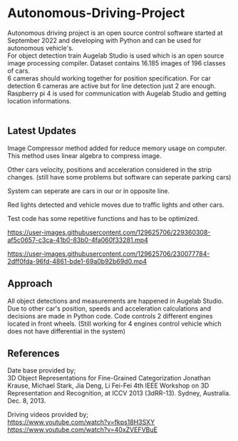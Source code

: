 # Autonomous-Driving-Project
Autonomous driving project is an open source control software started at September 2022 and developing with Python and can be used for autonomous vehicle's.<br>
For object detection train Augelab Studio is used which is an open source image processing compiler. Dataset contains 16.185 images of 196 classes of cars.<br>
6 cameras should working together for position specification. For car detection 6 cameras are active but for line detection just 2 are enough. Raspberry pi 4 is used for communication with Augelab Studio and getting location informations.<br><br>
## Latest Updates<br>
Image Compressor method added for reduce memory usage on computer. This method uses linear algebra to compress image.<br>

Other cars velocity, positions and acceleration considered in the strip changes. (still have some problems but software can seperate parking cars)<br>

System can seperate are cars in our or in opposite line.<br>

Red lights detected and vehicle moves due to traffic lights and other cars.<br>

Test code has some repetitive functions and has to be optimized.




https://user-images.githubusercontent.com/129625706/229360308-af5c0657-c3ca-41b0-83b0-4fa060f33281.mp4






https://user-images.githubusercontent.com/129625706/230077784-2dff0fda-96fd-4861-bde1-69a0b92b69d0.mp4





## Approach
All object detections and measurements are happened in Augelab Studio. Due to other car's position, speeds and acceleration calculations and decisions are made in Python code. Code controls 2 different engines located in front wheels. (Still working for 4 engines control vehicle which does not have differential in the system)




## References
Date base provided by;<br>
 3D Object Representations for Fine-Grained Categorization
       Jonathan Krause, Michael Stark, Jia Deng, Li Fei-Fei
       4th IEEE Workshop on 3D Representation and Recognition, at ICCV 2013 (3dRR-13). Sydney, Australia. Dec. 8, 2013.
 
 Driving videos provided by;<br>
 https://www.youtube.com/watch?v=fkps18H3SXY <br>
 https://www.youtube.com/watch?v=40xZVEFVBuE
